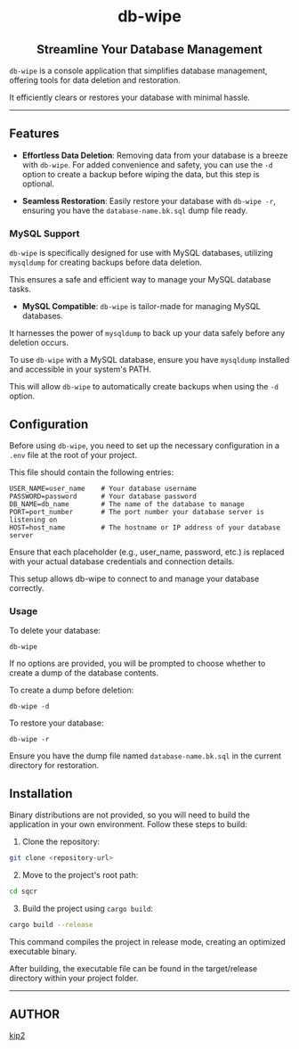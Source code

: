 <h1 align="center"> db-wipe </h1>

<h2 align="center"> Streamline Your Database Management </h2>

`db-wipe` is a console application that simplifies database management, offering tools for data deletion and restoration.

It efficiently clears or restores your database with minimal hassle.

---


## Features

- **Effortless Data Deletion**: Removing data from your database is a breeze with `db-wipe`. For added convenience and safety, you can use the `-d` option to create a backup before wiping the data, but this step is optional.

- **Seamless Restoration**: Easily restore your database with `db-wipe -r`, ensuring you have the `database-name.bk.sql` dump file ready.

### MySQL Support

`db-wipe` is specifically designed for use with MySQL databases, utilizing `mysqldump` for creating backups before data deletion. 

This ensures a safe and efficient way to manage your MySQL database tasks.

- **MySQL Compatible**: `db-wipe` is tailor-made for managing MySQL databases. 

It harnesses the power of `mysqldump` to back up your data safely before any deletion occurs.

To use `db-wipe` with a MySQL database, ensure you have `mysqldump` installed and accessible in your system's PATH. 

This will allow `db-wipe` to automatically create backups when using the `-d` option.

## Configuration

Before using `db-wipe`, you need to set up the necessary configuration in a `.env` file at the root of your project. 

This file should contain the following entries:

```env
USER_NAME=user_name    # Your database username
PASSWORD=password      # Your database password
DB_NAME=db_name        # The name of the database to manage
PORT=port_number       # The port number your database server is listening on
HOST=host_name         # The hostname or IP address of your database server
```

Ensure that each placeholder (e.g., user_name, password, etc.) is replaced with your actual database credentials and connection details.

This setup allows db-wipe to connect to and manage your database correctly.

### Usage

To delete your database:
```
db-wipe
```

If no options are provided, you will be prompted to choose whether to create a dump of the database contents.

To create a dump before deletion:
```
db-wipe -d
```

To restore your database:
```
db-wipe -r
```

Ensure you have the dump file named `database-name.bk.sql` in the current directory for restoration.

## Installation

Binary distributions are not provided, so you will need to build the application in your own environment. Follow these steps to build:

1. Clone the repository:

```bash
git clone <repository-url>
```

2. Move to the project's root path:

```bash
cd sqcr
```

3. Build the project using `cargo build`:

```bash
cargo build --release
```

This command compiles the project in release mode, creating an optimized executable binary.

After building, the executable file can be found in the target/release directory within your project folder.

---

## AUTHOR

[kip2](https://github.com/kip2)
